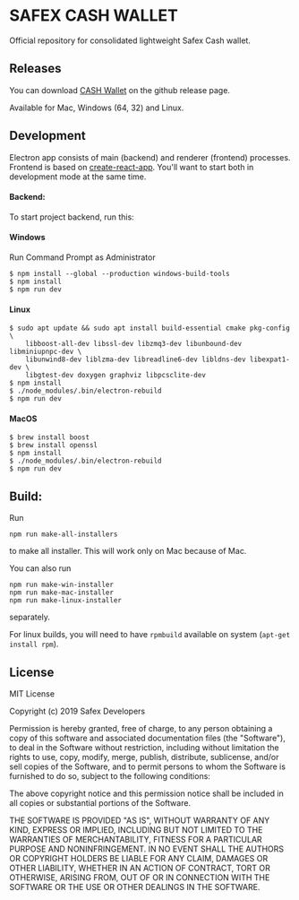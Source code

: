 # SAFEX CASH WALLET

Official repository for consolidated lightweight Safex Cash wallet.

## Releases

You can download [CASH Wallet](https://github.com/safex/wallet/releases) on the github release page.

Available for Mac, Windows (64, 32) and Linux.

## Development

Electron app consists of main (backend) and renderer (frontend) processes. Frontend is based on [create-react-app](https://github.com/facebook/create-react-app). You'll want to start both in development mode at the same time.

#### Backend:

To start project backend, run this:

#### Windows

Run Command Prompt as Administrator

```
$ npm install --global --production windows-build-tools
$ npm install
$ npm run dev
```

#### Linux

```
$ sudo apt update && sudo apt install build-essential cmake pkg-config \
    libboost-all-dev libssl-dev libzmq3-dev libunbound-dev libminiupnpc-dev \
    libunwind8-dev liblzma-dev libreadline6-dev libldns-dev libexpat1-dev \
    libgtest-dev doxygen graphviz libpcsclite-dev
$ npm install
$ ./node_modules/.bin/electron-rebuild
$ npm run dev
```

#### MacOS

```
$ brew install boost
$ brew install openssl
$ npm install
$ ./node_modules/.bin/electron-rebuild
$ npm run dev
```

## Build:

Run

```
npm run make-all-installers
```

to make all installer. This will work only on Mac because of Mac.

You can also run

```
npm run make-win-installer
npm run make-mac-installer
npm run make-linux-installer
```

separately.

For linux builds, you will need to have `rpmbuild` available on system (`apt-get install rpm`).

## License

MIT License

Copyright (c) 2019 Safex Developers

Permission is hereby granted, free of charge, to any person obtaining a copy
of this software and associated documentation files (the "Software"), to deal
in the Software without restriction, including without limitation the rights
to use, copy, modify, merge, publish, distribute, sublicense, and/or sell
copies of the Software, and to permit persons to whom the Software is
furnished to do so, subject to the following conditions:

The above copyright notice and this permission notice shall be included in all
copies or substantial portions of the Software.

THE SOFTWARE IS PROVIDED "AS IS", WITHOUT WARRANTY OF ANY KIND, EXPRESS OR
IMPLIED, INCLUDING BUT NOT LIMITED TO THE WARRANTIES OF MERCHANTABILITY,
FITNESS FOR A PARTICULAR PURPOSE AND NONINFRINGEMENT. IN NO EVENT SHALL THE
AUTHORS OR COPYRIGHT HOLDERS BE LIABLE FOR ANY CLAIM, DAMAGES OR OTHER
LIABILITY, WHETHER IN AN ACTION OF CONTRACT, TORT OR OTHERWISE, ARISING FROM,
OUT OF OR IN CONNECTION WITH THE SOFTWARE OR THE USE OR OTHER DEALINGS IN THE
SOFTWARE.
